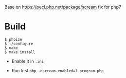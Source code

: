 
Base on https://pecl.php.net/package/scream fix for php7

# Build

```
$ phpize
$ ./configure
$ make
$ make install
```

- Enable it in `.ini`

- Run test `php -dscream.enabled=1 program.php`
